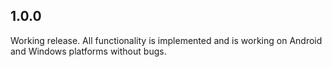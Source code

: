 ## 1.0.0

Working release. All functionality is implemented and is working on Android and Windows platforms without bugs.
